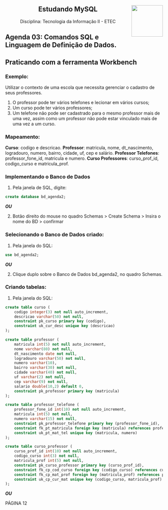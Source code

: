 <div align="center">
<a href="https://github.com/monicaquintal" target="_blank"><img align="right" height="100" src="https://cdn.jsdelivr.net/gh/devicons/devicon/icons/mysql/mysql-original.svg" /></a>
<h2>Estudando MySQL</h2>
<p>Disciplina: Tecnologia da Informação II - ETEC</p>
</div>

<div id="agenda03">
<h2>Agenda 03: Comandos SQL e Linguagem de Definição de Dados.</h2>
</div>

## Praticando com a ferramenta Workbench

### Exemplo:

Utilizar o contexto de uma escola que necessita gerenciar o cadastro de seus professores.
1. O professor pode ter vários telefones e lecionar em vários cursos;
2. Um curso pode ter vários professores;
3. Um telefone não pode ser cadastrado para o mesmo professor mais de uma vez, assim como um professor não pode estar vinculado mais de uma vez a um curso.

### Mapeamento:

**Curso**: codigo e descricao.
**Professor**: matricula, nome, dt_nascimento, logradouro, numero, bairro, cidade, uf, cep e salário.
**Professor Telefones**: professor_fone_id, matricula e numero.
**Curso Professores**: curso_prof_id, codigo_curso e matricula_prof.

### Implementando o Banco de Dados

1. Pela janela de SQL, digite:

~~~sql
create database bd_agenda2;
~~~

***OU***

2. Botão direito do mouse no quadro Schemas > Create Schema > Insira o nome do BD > confirmar

### Selecionando o Banco de Dados criado:

1. Pela janela do SQL:

~~~sql
use bd_agenda2;
~~~

***OU***

2. Clique duplo sobre o Banco de Dados bd_agenda2, no quadro Schemas.

### Criando tabelas:

1. Pela janela do SQL:

~~~sql
create table curso (
	codigo integer(3) not null auto_increment,
    descricao varchar(50) not null,
    constraint pk_curso primary key (codigo),
    constraint uk_cur_desc unique key (descricao)
);

create table professor (
	matricula int(5) not null auto_increment,
    nome varchar(80) not null,
    dt_nascimento date not null,
    logradouro varchar(50) not null,
    numero varchar(10),
    bairro varchar(30) not null,
    cidade varchar(40) not null,
    uf varchar(2) not null,
    cep varchar(9) not null,
    salario double(10,2) default 0,
    constraint pk_professor primary key (matricula)
);

create table professor_telefone (
	professor_fone_id int(10) not null auto_increment,
    matricula int(5) not null,
    numero varchar(15) not null,
    constraint pk_professor_telefone primary key (professor_fone_id),
    constraint fk_pt_matricula foreign key (matricula) references professor (matricula),
    constraint uk_pt_mat_tel unique key (matricula, numero)
);

create table curso_professor (
	curso_prof_id int(10) not null auto_increment,
    codigo_curso int(3) not null,
    matricula_prof int(5) not null,
    constraint pk_curso_professor primary key (curso_prof_id),
    constraint fk_cp_cod_curso foreign key (codigo_curso) references curso (codigo),
    constraint fk_cp_mat_prof foreign key (matricula_prof) references professor (matricula),
    constraint uk_cp_cur_mat unique key (codigo_curso, matricula_prof)
);
~~~

***OU***

PÁGINA 12